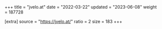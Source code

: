 +++
title = "jvelo.at"
date = "2022-03-22"
updated = "2023-06-08"
weight = 187728

[extra]
source = "https://jvelo.at/"
ratio = 2
size = 183
+++
